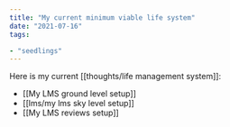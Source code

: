 ```yaml
---
title: "My current minimum viable life system"
date: "2021-07-16"
tags:

- "seedlings"
---
```


Here is my current [[thoughts/life management system]]:

- [[My LMS ground level setup]]
- [[lms/my lms sky level setup]]
- [[My LMS reviews setup]]